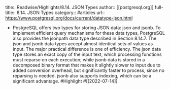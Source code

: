 title:: Readwise/Highlights/8.14. JSON Types
author:: [[postgresql.org]]
full-title:: 8.14. JSON Types
category:: #articles
url:: https://www.postgresql.org/docs/current/datatype-json.html
- PostgreSQL offers two types for storing JSON data: json and jsonb. To implement efficient query mechanisms for these data types, PostgreSQL also provides the jsonpath data type described in Section 8.14.7.
  The json and jsonb data types accept almost identical sets of values as input. The major practical difference is one of efficiency. The json data type stores an exact copy of the input text, which processing functions must reparse on each execution; while jsonb data is stored in a decomposed binary format that makes it slightly slower to input due to added conversion overhead, but significantly faster to process, since no reparsing is needed. jsonb also supports indexing, which can be a significant advantage. #Highlight #[[2022-07-14]]